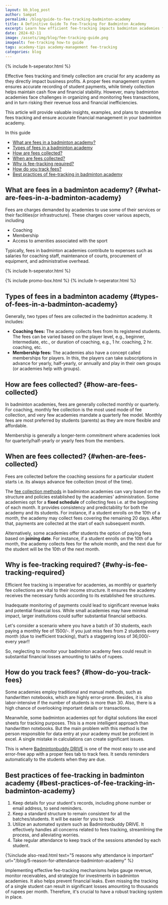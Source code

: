 ```yaml
---
layout: bb_blog_post
author: Sampat
permalink: /blog/guide-to-fee-tracking-badminton-academy
title: A Definitive Guide To Fee-Tracking For Badminton Academy
excerpt: Learn how efficient fee-tracking impacts badminton academies financial stability. Explore methods, challenges, and solutions for an accurate fees management process.
date: 2024-02-11
image: /assets/img/blog/fee-tracking-guide.png
imagealt: fee-tracking how-to guide
tags: academy-tips academy-management fee-tracking
categories: blog
---
```

{% include h-seperator.html %}

Effective fees tracking and timely collection are crucial for any academy as they directly impact business profits. A proper fees management system ensures accurate recording of student payments, while timely collection helps maintain cash flow and financial stability. However, many badminton academies face challenges in organizing and monitoring fees transactions, and in turn risking their revenue loss and financial inefficiencies.

This article will provide valuable insights, examples, and plans to streamline fees tracking and ensure accurate financial management in your badminton academy.

In this guide
- [What are fees in a badminton academy?](#what-are-fees-in-a-badminton-academy)
- [Types of fees in a badminton academy](#types-of-fees-in-a-badminton-academy)
- [How are fees collected?](#how-are-fees-collected)
- [When are fees collected?](#when-are-fees-collected)
- [Why is fee-tracking required?](#why-is-fee-tracking-required)
- [How do you track fees?](#how-do-you-track-fees)
- [Best practices of fee-tracking in badminton academy](#best-practices-of-fee-tracking-in-badminton-academy)




## What are fees in a badminton academy? {#what-are-fees-in-a-badminton-academy}

Fees are charges demanded by academies to use some of their services or their facilities(or infrastructure). These charges cover various aspects, including  



* Coaching
* Membership
* Access to amenities associated with the sport

Typically, fees in badminton academies contribute to expenses such as salaries for coaching staff, maintenance of courts, procurement of equipment, and administrative overhead. 

{% include h-seperator.html %}

{% include promo-box.html %}
{% include h-seperator.html %}


## Types of fees in a badminton academy {#types-of-fees-in-a-badminton-academy}

Generally, two types of fees are collected in the badminton academy. It includes:



* **Coaching fees:** The academy collects fees from its registered students. The fees can be varied based on the player level, e.g., beginner, Intermediate, etc., or duration of coaching, e.g., 1 hr. coaching, 2 hr. coaching, etc.
* **Membership fees:** The academies also have a concept called memberships for players. In this, the players can take subscriptions in advance for yearly, half-yearly, or annually and play in their own groups (or academies help with groups). 


## How are fees collected? {#how-are-fees-collected}

In badminton academies, fees are generally collected monthly or quarterly. For coaching, monthly fee collection is the most used mode of fee collection, and very few academies mandate a quarterly fee model. Monthly fees are most preferred by students (parents) as they are more flexible and affordable.

Membership is generally a longer-term commitment where academies look for quarterly/half-yearly or yearly fees from the members.


## When are fees collected? {#when-are-fees-collected}

Fees are collected before the coaching sessions for a particular student starts i.e. its always advance fee collection (most of the time).

The [fee collection methods](https://resources.badmintonbuddy.com/blog/fee-structure-badminton-academy) in badminton academies can vary based on the structure and policies established by the academies' administration. Some academies opt for a **fixed schedule** of collecting fees i.e. at the beginning of each month. It provides consistency and predictability for both the academy and its students. For instance, if a student enrolls on the 10th of a month, the academy may collect fees covering the remaining 20 days. After that, payments are collected at the start of each subsequent month.

Alternatively, some academies offer students the option of paying fees based on **joining date**. For instance, if a student enrolls on the 10th of a month, the academy collects fees for the whole month, and the next due for the student will be the 10th of the next month.


## Why is fee-tracking required? {#why-is-fee-tracking-required}

Efficient fee tracking is imperative for academies, as monthly or quarterly fee collections are vital to their income structure. It ensures the academy receives the necessary funds according to its established fee structures.

Inadequate monitoring of payments could lead to significant revenue leaks and potential financial loss. While small academies may have minimal impact, larger institutions could suffer substantial financial setbacks.

Let's consider a scenario where you have a batch of 30 students, each paying a monthly fee of 1500/-. If you just miss fees from 2 students every month (due to inefficient tracking), that’s a staggering loss of 36,000/- every year!!

So, neglecting to monitor your badminton academy fees could result in substantial financial losses amounting to lakhs of rupees.


## How do you track fees? {#how-do-you-track-fees}

Some academies employ traditional and manual methods, such as handwritten notebooks, which are highly error-prone. Besides, it is also labor-intensive if the number of students is more than 30. Also, there is a high chance of overlooking important details or transactions.

Meanwhile, some badminton academies opt for digital solutions like excel sheets for tracking purposes. This is a more intelligent approach than handwritten notebooks. But the main problem with this method is the person responsible for data entry at your academy must be proficient in excel. A single mistake in calculations can create significant issues.

This is where [Badmintonbuddy DRIVE](https://badmintonbuddy.com/) is one of the most easy to use and error-free app with a proper fees tab to track fees. It sends reminders automatically to the students when they are due.


## Best practices of fee-tracking in badminton academy {#best-practices-of-fee-tracking-in-badminton-academy}



1. Keep details for your student's records, including phone number or email address, to send reminders.
2. Keep a standard structure to remain consistent for all the batches/students. It will be easier for you to track
3. Utilize an automated system such as Badmintonbuddy DRIVE. It effectively handles all concerns related to fees tracking, streamlining the process, and alleviating worries.
4. Take regular attendance to keep track of the sessions attended by each student. 

{%include also-read.html text="5 reasons why attendance is important" url="/blog/5-reason-for-attendance-badminton-academy" %}



Implementing effective fee-tracking mechanisms helps gauge revenue, monitor receivables, and strategize for investments in badminton academies. It also helps prevent financial leaks. Even missing the tracking of a single student can result in significant losses amounting to thousands of rupees per month. Therefore, it's crucial to have a robust tracking system in place.

